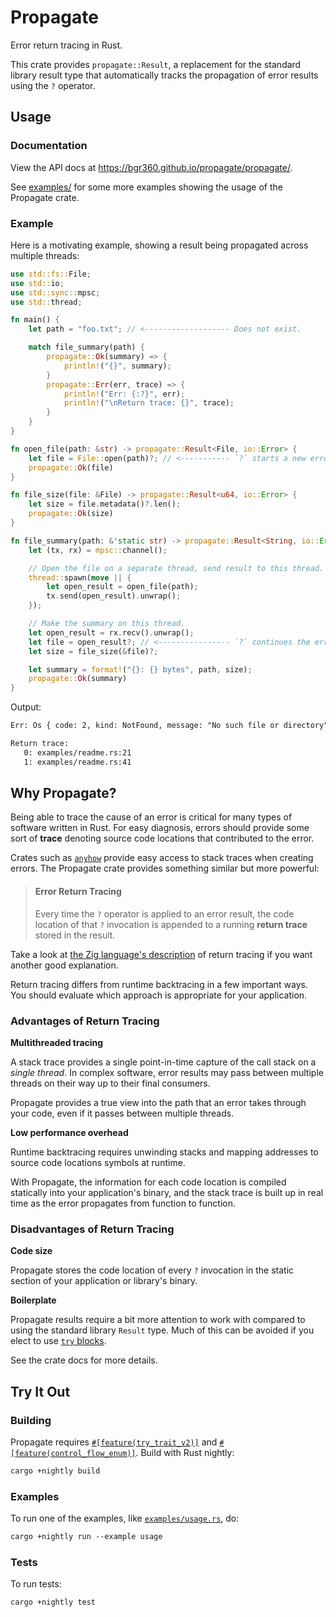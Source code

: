 # Propagate

Error return tracing in Rust.

This crate provides `propagate::Result`, a replacement for the standard
library result type that automatically tracks the propagation of error
results using the `?` operator.

## Usage

### Documentation

View the API docs at https://bgr360.github.io/propagate/propagate/.

See [examples/](examples/) for some more examples showing the usage of the
Propagate crate.

### Example

Here is a motivating example, showing a result being propagated across multiple
threads:

```rust
use std::fs::File;
use std::io;
use std::sync::mpsc;
use std::thread;

fn main() {
    let path = "foo.txt"; // <------------------- Does not exist.

    match file_summary(path) {
        propagate::Ok(summary) => {
            println!("{}", summary);
        }
        propagate::Err(err, trace) => {
            println!("Err: {:?}", err);
            println!("\nReturn trace: {}", trace);
        }
    }
}

fn open_file(path: &str) -> propagate::Result<File, io::Error> {
    let file = File::open(path)?; // <----------- `?` starts a new error trace.
    propagate::Ok(file)
}

fn file_size(file: &File) -> propagate::Result<u64, io::Error> {
    let size = file.metadata()?.len();
    propagate::Ok(size)
}

fn file_summary(path: &'static str) -> propagate::Result<String, io::Error> {
    let (tx, rx) = mpsc::channel();

    // Open the file on a separate thread, send result to this thread.
    thread::spawn(move || {
        let open_result = open_file(path);
        tx.send(open_result).unwrap();
    });

    // Make the summary on this thread.
    let open_result = rx.recv().unwrap();
    let file = open_result?; // <---------------- `?` continues the error trace.
    let size = file_size(&file)?;

    let summary = format!("{}: {} bytes", path, size);
    propagate::Ok(summary)
}
```

Output:

```txt
Err: Os { code: 2, kind: NotFound, message: "No such file or directory" }

Return trace: 
   0: examples/readme.rs:21
   1: examples/readme.rs:41
```


## Why Propagate?

Being able to trace the cause of an error is critical for many types of
software written in Rust. For easy diagnosis, errors should provide some
sort of **trace** denoting source code locations that contributed to the
error.

Crates such as [`anyhow`][anyhow] provide easy access to stack traces when
creating errors. The Propagate crate provides something similar but more
powerful:

> #### Error Return Tracing
> Every time the `?` operator is applied to an error result, the code location
> of that `?` invocation is appended to a running **return trace** stored in the
> result.

Take a look at [the Zig language's description][zig-return] of return tracing if
you want another good explanation.

Return tracing differs from runtime backtracing in a few important ways. You
should evaluate which approach is appropriate for your application.

[anyhow]: https://docs.rs/anyhow/latest/anyhow/
[zig-return]: https://ziglang.org/documentation/master/#Error-Return-Traces

### Advantages of Return Tracing

**Multithreaded tracing**

A stack trace provides a single point-in-time capture of the call stack on a
*single thread*. In complex software, error results may pass between multiple
threads on their way up to their final consumers.

Propagate provides a true view into the path that an error takes through your
code, even if it passes between multiple threads.

**Low performance overhead**

Runtime backtracing requires unwinding stacks and mapping addresses to
source code locations symbols at runtime.

With Propagate, the information for each code location is compiled statically
into your application's binary, and the stack trace is built up in real time as
the error propagates from function to function.

### Disadvantages of Return Tracing

**Code size**

Propagate stores the code location of every `?` invocation in the static
section of your application or library's binary.

**Boilerplate**

Propagate results require a bit more attention to work with compared to using
the standard library `Result` type. Much of this can be avoided if you elect to
use [`try` blocks][try blocks].

See the crate docs for more details.

[try blocks]: https://doc.rust-lang.org/beta/unstable-book/language-features/try-blocks.html



## Try It Out

### Building

Propagate requires [`#[feature(try_trait_v2)]`][try] and
[`#[feature(control_flow_enum)]`][control]. Build with Rust nightly:

```txt
cargo +nightly build
```

[try]: https://github.com/rust-lang/rust/issues/84277
[control]: https://github.com/rust-lang/rust/issues/75744

### Examples

To run one of the examples, like [`examples/usage.rs`](examples/usage.rs), do:

```txt
cargo +nightly run --example usage
```

### Tests

To run tests:

```txt
cargo +nightly test
```
